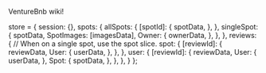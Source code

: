 VentureBnb wiki!

store = {
    session: {},
    spots: {
      allSpots: {
        [spotId]: {
          spotData,
        },
      },
      singleSpot: {
        spotData,
        SpotImages: [imagesData],
        Owner: {
          ownerData,
        },
      },
    },
    reviews: {
      // When on a single spot, use the spot slice.
      spot: {
        [reviewId]: {
          reviewData,
          User: {
            userData,
          },
        },
      },
      user: {
        [reviewId]: {
          reviewData,
          User: {
            userData,
          },
          Spot: {
            spotData,
          },
        },
      },
    }
  };